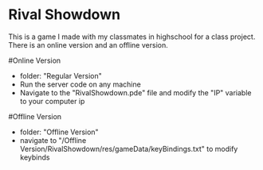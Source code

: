 # Rival Showdown

This is a game I made with my classmates in highschool for a class project. There is an online version and an offline version.

#Online Version
* folder: "Regular Version"
* Run the server code on any machine
* Navigate to the "RivalShowdown.pde" file and modify the "IP" variable to your computer ip

#Offline Version
* folder: "Offline Version"
* navigate to "/Offline Version/RivalShowdown/res/gameData/keyBindings.txt" to modify keybinds
